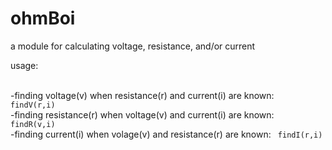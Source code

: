 # ohmBoi
a module for calculating voltage, resistance, and/or current 


usage: 

<br />
-finding voltage(v) when resistance(r) and current(i) are known:
<code> findV(r,i) </code>
<br />
-finding resistance(r) when voltage(v) and current(i) are known:
<code> findR(v,i) </code>
<br />
-finding current(i) when volage(v) and resistance(r) are known:
<code> findI(r,i) </code>
